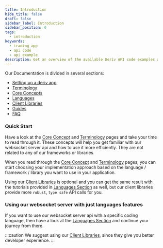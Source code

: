 ```yaml
---
title: Introduction
hide_title: false
draft: false
sidebar_label: Introduction
sidebar_position: 0
tags:
  - introduction
keywords:
  - trading app
  - api code
  - api example
description: Get an overview of the available Deriv API code examples and languages, and how to use it to create your trading app.
---
```


Our Documentation is divided in several sections:

- [Setting up a deriv app](/docs/setting-up-a-deriv-application.md)
- [Terminology](category/terminology)
- [Core Concepts](category/core-concepts)
- [Languages](category/languages)
- [Client Libraries](category/client-libraries)
- [Guides](category/guides)
- [FAQ](category/faq)

### Quick Start

Have a look at the [Core Concept](category/core-concepts) and [Terminology](category/terminology) pages and take your time to read through it. These concepts will help you get familiar with our websocket server api and how to use it more efficiently. They are not related to any of our frameworks or libraries.

When you read through the [Core Concept](category/core-concepts) and [Terminology](category/terminology) pages, you can start choosing your implementation approach based on the language / framework / library you want to use in your application.

Using our [Client Libraries](category/client-libraries) is optional and you can get the same result with the tutorials provided in [Languages Section](category/languages) as well, but our client libraries provide more `robust`, `type safe` API calls for you.

### Using our websocket server with just languages features

If you want to use our websocket server api with a specific coding language, then have a look at the [Languages Section](category/languages) and continue your journey from there.

:::caution
We suggest using our [Client Libraries](category/client-libraries), since they give you better developer experience.
:::
